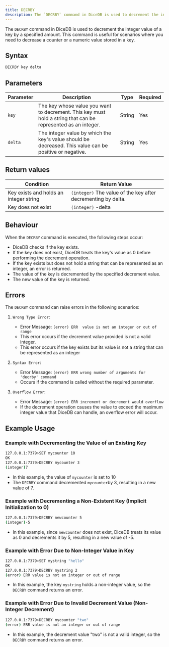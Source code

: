 ```yaml
---
title: DECRBY
description: The `DECRBY` command in DiceDB is used to decrement the integer value of a key by a specified amount. This command is useful for scenarios where you need to decrease a counter or a numeric value stored in a key.
---
```


The `DECRBY` command in DiceDB is used to decrement the integer value of a key by a specified amount. This command is useful for scenarios where you need to decrease a counter or a numeric value stored in a key.

## Syntax

```bash
DECRBY key delta
```

## Parameters

| Parameter | Description                                                                                                   | Type   | Required |
| --------- | ------------------------------------------------------------------------------------------------------------- | ------ | -------- |
| `key`     | The key whose value you want to decrement. This key must hold a string that can be represented as an integer. | String | Yes      |
| `delta`   | The integer value by which the key's value should be decreased. This value can be positive or negative.       | String | Yes      |

## Return values

| Condition                              | Return Value                                                  |
| -------------------------------------- | ------------------------------------------------------------- |
| Key exists and holds an integer string | `(integer)` The value of the key after decrementing by delta. |
| Key does not exist                     | `(integer)` -delta                                            |

## Behaviour

When the `DECRBY` command is executed, the following steps occur:

- DiceDB checks if the key exists.
- If the key does not exist, DiceDB treats the key's value as 0 before performing the decrement operation.
- If the key exists but does not hold a string that can be represented as an integer, an error is returned.
- The value of the key is decremented by the specified decrement value.
- The new value of the key is returned.

## Errors

The `DECRBY` command can raise errors in the following scenarios:

1. `Wrong Type Error`:

   - Error Message: `(error) ERR  value is not an integer or out of range`
   - This error occurs if the decrement value provided is not a valid integer.
   - This error occurs if the key exists but its value is not a string that can be represented as an integer

2. `Syntax Error`:

   - Error Message: `(error) ERR wrong number of arguments for 'decrby' command`
   - Occurs if the command is called without the required parameter.

3. `Overflow Error`:

   - Error Message: `(error) ERR increment or decrement would overflow`
   - If the decrement operation causes the value to exceed the maximum integer value that DiceDB can handle, an overflow error will occur.

## Example Usage

### Example with Decrementing the Value of an Existing Key

```bash
127.0.0.1:7379>SET mycounter 10
OK
127.0.0.1:7379>DECRBY mycounter 3
(integer)7
```

- In this example, the value of `mycounter` is set to 10
- The `DECRBY` command decremented `mycounter`by 3, resulting in a new value of 7.

### Example with Decrementing a Non-Existent Key (Implicit Initialization to 0)

```bash
127.0.0.1:7379>DECRBY newcounter 5
(integer)-5
```

- In this example, since `newcounter` does not exist, DiceDB treats its value as 0 and decrements it by 5, resulting in a new value of -5.

### Example with Error Due to Non-Integer Value in Key

```bash
127.0.0.1:7379>SET mystring "hello"
OK
127.0.0.1:7379>DECRBY mystring 2
(error) ERR value is not an integer or out of range
```

- In this example, the key `mystring` holds a non-integer value, so the `DECRBY` command returns an error.

### Example with Error Due to Invalid Decrement Value (Non-Integer Decrement)

```bash
127.0.0.1:7379>DECRBY mycounter "two"
(error) ERR value is not an integer or out of range
```

- In this example, the decrement value "two" is not a valid integer, so the `DECRBY` command returns an error.
